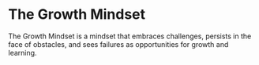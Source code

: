 # The Growth Mindset
The Growth Mindset is a mindset that embraces challenges, persists in the face of obstacles, and sees failures as opportunities for growth and learning.
